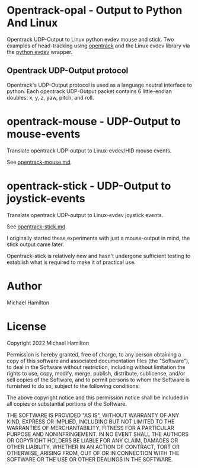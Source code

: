 
Opentrack-opal - Output to Python And Linux 
===========================================

Opentrack UDP-Output to Linux python evdev mouse and stick.  Two examples
of head-tracking using [opentrack](https://github.com/opentrack/opentrack/blob/master/README.md)
and the Linux evdev library via the [python evdev](https://python-evdev.readthedocs.io/en/latest/) wrapper.

Opentrack UDP-Output protocol
-----------------------------

Opentrack's UDP-Output protocol is used as a language neutral interface
to python.  Each opentrack UDP-Output packet contains 6 little-endian 
doubles: x, y, z, yaw, pitch, and roll.

opentrack-mouse - UDP-Output to mouse-events
============================================

Translate opentrack UDP-output to Linux-evdev/HID mouse 
events.

See [opentrack-mouse.md](opentrack-mouse.md).

opentrack-stick - UDP-Output to joystick-events
===============================================

Translate opentrack UDP-output to Linux-evdev joystick events.

See [opentrack-stick.md](opentrack-stick.md).

I originally started these experiments with just a mouse-output 
in mind, the stick output came later. 

Opentrack-stick is relatively new and hasn't undergone sufficient
testing to establish what is required to make it of practical use.

Author
======

Michael Hamilton

License
=======

Copyright 2022 Michael Hamilton

Permission is hereby granted, free of charge, to any person obtaining a
copy of this software and associated documentation files (the "Software"),
to deal in the Software without restriction, including without limitation
the rights to use, copy, modify, merge, publish, distribute, sublicense,
and/or sell copies of the Software, and to permit persons to whom the
Software is furnished to do so, subject to the following conditions:

The above copyright notice and this permission notice shall be included
in all copies or substantial portions of the Software.

THE SOFTWARE IS PROVIDED "AS IS", WITHOUT WARRANTY OF ANY KIND, EXPRESS OR
IMPLIED, INCLUDING BUT NOT LIMITED TO THE WARRANTIES OF MERCHANTABILITY,
FITNESS FOR A PARTICULAR PURPOSE AND NONINFRINGEMENT. IN NO EVENT SHALL
THE AUTHORS OR COPYRIGHT HOLDERS BE LIABLE FOR ANY CLAIM, DAMAGES OR OTHER
LIABILITY, WHETHER IN AN ACTION OF CONTRACT, TORT OR OTHERWISE, ARISING FROM,
OUT OF OR IN CONNECTION WITH THE SOFTWARE OR THE USE OR OTHER DEALINGS IN THE
SOFTWARE.
